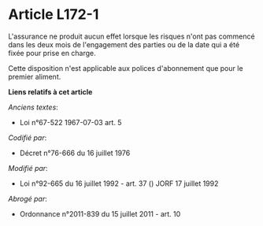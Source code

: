 # Article L172-1

L'assurance ne produit aucun effet lorsque les risques n'ont pas commencé dans les deux mois de l'engagement des parties ou
de la date qui a été fixée pour prise en charge.

Cette disposition n'est applicable aux polices d'abonnement que pour le premier aliment.

**Liens relatifs à cet article**

_Anciens textes_:

  - Loi n°67-522 1967-07-03 art. 5

_Codifié par_:

  - Décret n°76-666 du 16 juillet 1976

_Modifié par_:

  - Loi n°92-665 du 16 juillet 1992 - art. 37 () JORF 17 juillet 1992

_Abrogé par_:

  - Ordonnance n°2011-839 du 15 juillet 2011 - art. 10
